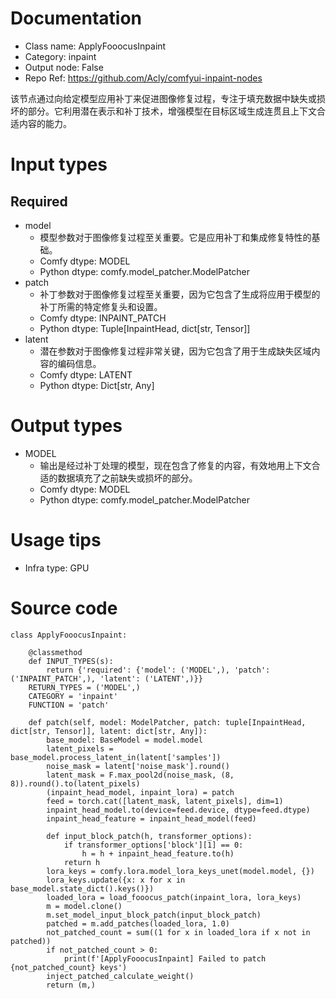 # Documentation
- Class name: ApplyFooocusInpaint
- Category: inpaint
- Output node: False
- Repo Ref: https://github.com/Acly/comfyui-inpaint-nodes

该节点通过向给定模型应用补丁来促进图像修复过程，专注于填充数据中缺失或损坏的部分。它利用潜在表示和补丁技术，增强模型在目标区域生成连贯且上下文合适内容的能力。

# Input types
## Required
- model
    - 模型参数对于图像修复过程至关重要。它是应用补丁和集成修复特性的基础。
    - Comfy dtype: MODEL
    - Python dtype: comfy.model_patcher.ModelPatcher
- patch
    - 补丁参数对于图像修复过程至关重要，因为它包含了生成将应用于模型的补丁所需的特定修复头和设置。
    - Comfy dtype: INPAINT_PATCH
    - Python dtype: Tuple[InpaintHead, dict[str, Tensor]]
- latent
    - 潜在参数对于图像修复过程非常关键，因为它包含了用于生成缺失区域内容的编码信息。
    - Comfy dtype: LATENT
    - Python dtype: Dict[str, Any]

# Output types
- MODEL
    - 输出是经过补丁处理的模型，现在包含了修复的内容，有效地用上下文合适的数据填充了之前缺失或损坏的部分。
    - Comfy dtype: MODEL
    - Python dtype: comfy.model_patcher.ModelPatcher

# Usage tips
- Infra type: GPU

# Source code
```
class ApplyFooocusInpaint:

    @classmethod
    def INPUT_TYPES(s):
        return {'required': {'model': ('MODEL',), 'patch': ('INPAINT_PATCH',), 'latent': ('LATENT',)}}
    RETURN_TYPES = ('MODEL',)
    CATEGORY = 'inpaint'
    FUNCTION = 'patch'

    def patch(self, model: ModelPatcher, patch: tuple[InpaintHead, dict[str, Tensor]], latent: dict[str, Any]):
        base_model: BaseModel = model.model
        latent_pixels = base_model.process_latent_in(latent['samples'])
        noise_mask = latent['noise_mask'].round()
        latent_mask = F.max_pool2d(noise_mask, (8, 8)).round().to(latent_pixels)
        (inpaint_head_model, inpaint_lora) = patch
        feed = torch.cat([latent_mask, latent_pixels], dim=1)
        inpaint_head_model.to(device=feed.device, dtype=feed.dtype)
        inpaint_head_feature = inpaint_head_model(feed)

        def input_block_patch(h, transformer_options):
            if transformer_options['block'][1] == 0:
                h = h + inpaint_head_feature.to(h)
            return h
        lora_keys = comfy.lora.model_lora_keys_unet(model.model, {})
        lora_keys.update({x: x for x in base_model.state_dict().keys()})
        loaded_lora = load_fooocus_patch(inpaint_lora, lora_keys)
        m = model.clone()
        m.set_model_input_block_patch(input_block_patch)
        patched = m.add_patches(loaded_lora, 1.0)
        not_patched_count = sum((1 for x in loaded_lora if x not in patched))
        if not_patched_count > 0:
            print(f'[ApplyFooocusInpaint] Failed to patch {not_patched_count} keys')
        inject_patched_calculate_weight()
        return (m,)
```